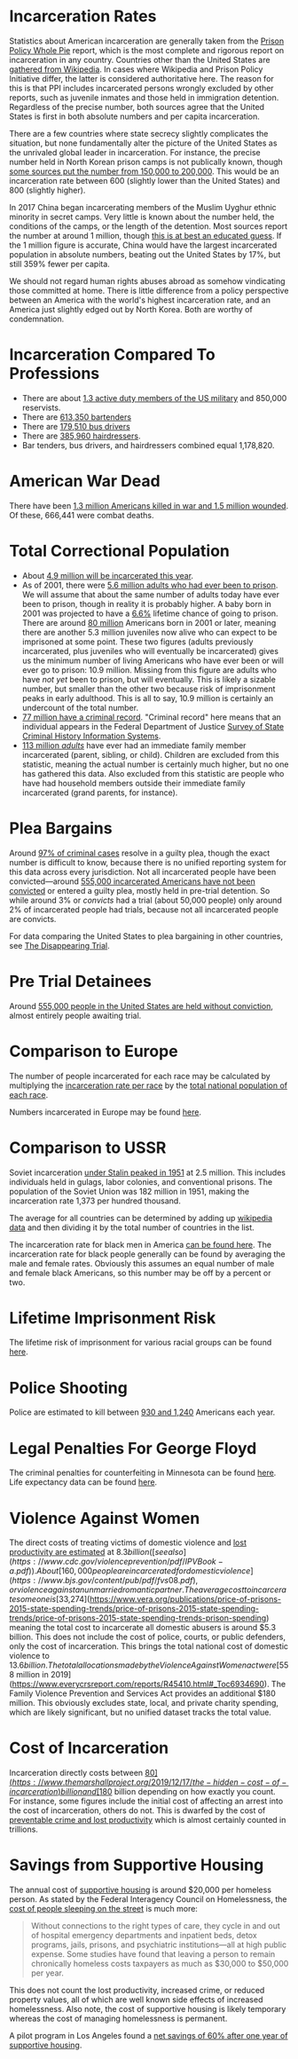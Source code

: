 # Incarceration Rates

Statistics about American incarceration are generally taken from the [Prison Policy Whole Pie](https://www.prisonpolicy.org/reports/pie2020.html) report, which is the most complete and rigorous report on incarceration in any country. Countries other than the United States are [gathered from Wikipedia](https://en.wikipedia.org/wiki/List_of_countries_by_incarceration_rate). In cases where Wikipedia and Prison Policy Initiative differ, the latter is considered authoritative here. The reason for this is that PPI includes incarcerated persons wrongly excluded by other reports, such as juvenile inmates and those held in immigration detention. Regardless of the precise number, both sources agree that the United States is first in both absolute numbers and per capita incarceration.

There are a few countries where state secrecy slightly complicates the situation, but none fundamentally alter the picture of the United States as the unrivaled global leader in incarceration. For instance, the precise number held in North Korean prison camps is not publically known, though [some sources put the number from 150,000 to 200,000](https://www.goodreads.com/book/show/13618693-the-hidden-gulag). This would be an incarceration rate between 600 (slightly lower than the United States) and 800 (slightly higher).

In 2017 China began incarcerating members of the Muslim Uyghur ethnic minority in secret camps. Very little is known about the number held, the conditions of the camps, or the length of the detention. Most sources report the number at around 1 million, though [this is at best an educated guess](https://qz.com/1599393/how-researchers-estimate-1-million-uyghurs-are-detained-in-xinjiang/). If the 1 million figure is accurate, China would have the largest incarcerated population in absolute numbers, beating out the United States by 17%, but still 359% fewer per capita.

We should not regard human rights abuses abroad as somehow vindicating those committed at home. There is little difference from a policy perspective between an America with the world's highest incarceration rate, and an America just slightly edged out by North Korea. Both are worthy of condemnation.

# Incarceration Compared To Professions

* There are about [1.3 active duty members of the US military](https://en.wikipedia.org/wiki/United_States_Armed_Forces) and 850,000 reservists.
* There are [613,350 bartenders](https://www.bls.gov/oes/2017/may/oes353011.htm)
* There are [179,510 bus drivers](https://www.bls.gov/oes/current/oes533052.htm)
* There are [385,960 hairdressers](https://www.bls.gov/oes/current/oes395012.htm).
* Bar tenders, bus drivers, and hairdressers combined equal 1,178,820.

# American War Dead
There have been [1.3 million Americans killed in war and 1.5 million wounded](https://en.wikipedia.org/wiki/United_States_military_casualties_of_war). Of these, 666,441 were combat deaths.

# Total Correctional Population

* About [4.9 million will be incarcerated this year](https://www.prisonpolicy.org/reports/repeatarrests.html).
* As of 2001, there were [5.6 million adults who had ever been to prison](https://www.bjs.gov/content/pub/pdf/piusp01.pdf). We will assume that about the same number of adults today have ever been to prison, though in reality it is probably higher. A baby born in 2001 was projected to have a [6.6%](https://www.bjs.gov/content/pub/pdf/piusp01.pdf) lifetime chance of going to prison. There are around [80 million](https://www.statista.com/statistics/241488/population-of-the-us-by-sex-and-age/) Americans born in 2001 or later, meaning there are another 5.3 million juveniles now alive who can expect to be imprisoned at some point. These two figures (adults previously incarcerated, plus juveniles who will eventually be incarcerated) gives us the minimum number of living Americans who have ever been or will ever go to prison: 10.9 million. Missing from this figure are adults who have _not yet_ been to prison, but will eventually. This is likely a sizable number, but smaller than the other two because risk of imprisonment peaks in early adulthood. This is all to say, 10.9 million is certainly an undercount of the total number.
* [77 million have a criminal record](https://www.prisonpolicy.org/reports/pie2020.html). "Criminal record" here means that an individual appears in the Federal Department of Justice [Survey of State Criminal
History Information Systems](https://www.ncjrs.gov/pdffiles1/bjs/grants/251516.pdf).
* [113 million *adults*](https://everysecond.fwd.us/downloads/EverySecond.fwd.us.pdf) have ever had an immediate family member incarcerated (parent, sibling, or child). Children are excluded from this statistic, meaning the actual number is certainly much higher, but no one has gathered this data. Also excluded from this statistic are people who have had household members outside their immediate family incarcerated (grand parents, for instance).

# Plea Bargains

Around [97% of criminal cases](https://www.nacdl.org/Document/TrialPenaltySixthAmendmentRighttoTrialNearExtinct) resolve in a guilty plea, though the exact number is difficult to know, because there is no unified reporting system for this data across every jurisdiction. Not all incarcerated people have been convicted—around [555,000 incarcerated Americans have not been convicted](https://www.prisonpolicy.org/reports/pie2020.html) or entered a guilty plea, mostly held in pre-trial detention. So while around 3% or *convicts* had a trial (about 50,000 people) only around 2% of incarcerated people had trials, because not all incarcerated people are convicts.

For data comparing the United States to plea bargaining in other countries, see [The Disappearing Trial](https://www.fairtrials.org/sites/default/files/publication_pdf/Report-The-Disappearing-Trial.pdf).

# Pre Trial Detainees

Around [555,000 people in the United States are held without conviction](https://www.prisonpolicy.org/reports/pie2020.html), almost entirely people awaiting trial.

# Comparison to Europe

The number of people incarcerated for each race may be calculated by multiplying the [incarceration rate per race](https://www.bjs.gov/content/pub/pdf/cpus10.pdf) by the [total national population of each race](https://www.census.gov/quickfacts/fact/table/US/PST045219).

Numbers incarcerated in Europe may be found [here](https://en.wikipedia.org/wiki/List_of_countries_by_incarceration_rate).

# Comparison to USSR

Soviet incarceration [under Stalin peaked in 1951](https://www.jstor.org/stable/2166597?origin=JSTOR-pdf&seq=1) at 2.5 million. This includes individuals held in gulags, labor colonies, and conventional prisons. The population of the Soviet Union was 182 million in 1951, making the incarceration rate 1,373 per hundred thousand.

The average for all countries can be determined by adding up [wikipedia data](https://en.wikipedia.org/wiki/List_of_countries_by_incarceration_rate) and then dividing it by the total number of countries in the list.

The incarceration rate for black men in America [can be found here](https://www.bjs.gov/content/pub/pdf/cpus10.pdf). The incarceration rate for black people generally can be found by averaging the male and female rates. Obviously this assumes an equal number of male and female black Americans, so this number may be off by a percent or two.

# Lifetime Imprisonment Risk

The lifetime risk of imprisonment for various racial groups can be found [here](https://www.bjs.gov/content/pub/pdf/piusp01.pdf).

# Police Shooting

Police are estimated to kill between [930 and 1,240](https://en.wikipedia.org/wiki/Lists_of_killings_by_law_enforcement_officers_in_the_United_States) Americans each year.

# Legal Penalties For George Floyd

The criminal penalties for counterfeiting in Minnesota can be found [here](https://www.revisor.mn.gov/statutes/cite/609.632#stat.609.632.4). Life expectancy data can be found [here](https://www.ncbi.nlm.nih.gov/pmc/articles/PMC4984780/).

# Violence Against Women

The direct costs of treating victims of domestic violence and [lost productivity are estimated](https://www.congress.gov/bill/116th-congress/house-bill/1585/text) at $8.3 billion ([see also](https://www.cdc.gov/violenceprevention/pdf/IPVBook-a.pdf)). About [160,000 people are incarcerated for domestic violence](https://www.bjs.gov/content/pub/pdf/fvs08.pdf), or violence against an unmarried romantic partner. The average cost to incarcerate someone is [$33,274](https://www.vera.org/publications/price-of-prisons-2015-state-spending-trends/price-of-prisons-2015-state-spending-trends/price-of-prisons-2015-state-spending-trends-prison-spending) meaning the total cost to incarcerate all domestic abusers is around $5.3 billion. This does not include the cost of police, courts, or public defenders, only the cost of incarceration. This brings the total national cost of domestic violence to $13.6 billion. The total allocations made by the Violence Against Women act were [$558 million in 2019](https://www.everycrsreport.com/reports/R45410.html#_Toc6934690). The Family Violence Prevention and Services Act provides an additional $180 million. This obviously excludes state, local, and private charity spending, which are likely significant, but no unified dataset tracks the total value.

# Cost of Incarceration

Incarceration directly costs between [$80](https://www.themarshallproject.org/2019/12/17/the-hidden-cost-of-incarceration) billion and [$180](https://eji.org/news/mass-incarceration-costs-182-billion-annually/) billion depending on how exactly you count. For instance, some figures include the initial cost of affecting an arrest into the cost of incarceration, others do not. This is dwarfed by the cost of [preventable crime and lost productivity](https://review.law.stanford.edu/wp-content/uploads/sites/3/2019/01/Gifford-71-Stan.-L.-Rev.-71-2019.pdf) which is almost certainly counted in trillions.

# Savings from Supportive Housing

The annual cost of [supportive housing](https://www.cbpp.org/research/housing/supportive-housing-helps-vulnerable-people-live-and-thrive-in-the-community) is around $20,000 per homeless person. As stated by the Federal Interagency Council on Homelessness, the [cost of people sleeping on the street](https://www.usich.gov/resources/uploads/asset_library/Ending_Chronic_Homelessness_in_2017.pdf) is much more:

> Without connections to the right types of care, they cycle in and out of hospital emergency departments and inpatient beds, detox programs, jails, prisons, and psychiatric institutions—all at high public expense. Some studies have found that leaving a person to remain chronically homeless costs taxpayers as much as $30,000 to $50,000 per year.

This does not count the lost productivity, increased crime, or reduced property values, all of which are well known side effects of increased homelessness. Also note, the cost of supportive housing is likely temporary whereas the cost of managing homelessness is permanent.

A pilot program in Los Angeles found a [net savings of 60% after one year of supportive housing](https://www.rand.org/pubs/research_reports/RR1694.html).
